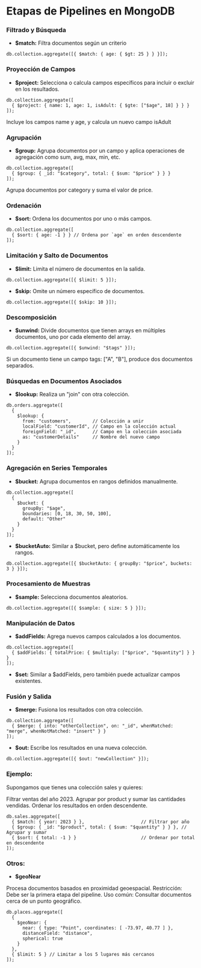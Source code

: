 # Etapas de Pipelines en MongoDB

### Filtrado y Búsqueda

- __$match:__ Filtra documentos según un criterio

```terminal
db.collection.aggregate([{ $match: { age: { $gt: 25 } } }]);
```

###  Proyección de Campos

- __$project:__ Selecciona o calcula campos específicos para incluir o excluir en los resultados.

```terminal
db.collection.aggregate([
  { $project: { name: 1, age: 1, isAdult: { $gte: ["$age", 18] } } }
]);
```
Incluye los campos name y age, y calcula un nuevo campo isAdult

### Agrupación

- __$group:__ Agrupa documentos por un campo y aplica operaciones de agregación como sum, avg, max, min, etc.

```terminal
db.collection.aggregate([
  { $group: { _id: "$category", total: { $sum: "$price" } } }
]);
```
Agrupa documentos por category y suma el valor de price.

### Ordenación

- __$sort:__ Ordena los documentos por uno o más campos.

```terminal
db.collection.aggregate([
  { $sort: { age: -1 } } // Ordena por `age` en orden descendente
]);
```

### Limitación y Salto de Documentos

- __$limit:__ Limita el número de documentos en la salida.

```terminal
db.collection.aggregate([{ $limit: 5 }]);
```

- __$skip:__ Omite un número específico de documentos.

```terminal
db.collection.aggregate([{ $skip: 10 }]);
```

### Descomposición

- __$unwind:__ Divide documentos que tienen arrays en múltiples documentos, uno por cada elemento del array.

```terminal
db.collection.aggregate([{ $unwind: "$tags" }]);
```

Si un documento tiene un campo tags: ["A", "B"], produce dos documentos separados.

### Búsquedas en Documentos Asociados

- __$lookup:__ Realiza un "join" con otra colección.


```terminal
db.orders.aggregate([
  {
    $lookup: {
      from: "customers",        // Colección a unir
      localField: "customerId", // Campo en la colección actual
      foreignField: "_id",      // Campo en la colección asociada
      as: "customerDetails"     // Nombre del nuevo campo
    }
  }
]);
```

### Agregación en Series Temporales

- __$bucket:__ Agrupa documentos en rangos definidos manualmente.

```terminal
db.collection.aggregate([
  {
    $bucket: {
      groupBy: "$age",
      boundaries: [0, 18, 30, 50, 100],
      default: "Other"
    }
  }
]);
```

- __$bucketAuto:__ Similar a $bucket, pero define automáticamente los rangos.

```terminal
db.collection.aggregate([{ $bucketAuto: { groupBy: "$price", buckets: 3 } }]);
```

### Procesamiento de Muestras

- __$sample:__ Selecciona documentos aleatorios.

```terminal
db.collection.aggregate([{ $sample: { size: 5 } }]);
```

### Manipulación de Datos

- __$addFields:__ Agrega nuevos campos calculados a los documentos.

```terminal
db.collection.aggregate([
  { $addFields: { totalPrice: { $multiply: ["$price", "$quantity"] } } }
]);
```

- __$set:__ Similar a $addFields, pero también puede actualizar campos existentes.

### Fusión y Salida

- __$merge:__ Fusiona los resultados con otra colección.

```terminal
db.collection.aggregate([
  { $merge: { into: "otherCollection", on: "_id", whenMatched: "merge", whenNotMatched: "insert" } }
]);
```

- __$out:__ Escribe los resultados en una nueva colección.

```terminal
db.collection.aggregate([{ $out: "newCollection" }]);
```

### Ejemplo:

Supongamos que tienes una colección sales y quieres:

Filtrar ventas del año 2023.
Agrupar por product y sumar las cantidades vendidas.
Ordenar los resultados en orden descendente.

```terminal
db.sales.aggregate([
  { $match: { year: 2023 } },                     // Filtrar por año
  { $group: { _id: "$product", total: { $sum: "$quantity" } } }, // Agrupar y sumar
  { $sort: { total: -1 } }                        // Ordenar por total en descendente
]);
```

### Otros:

- __$geoNear__

Procesa documentos basados en proximidad geoespacial.
Restricción: Debe ser la primera etapa del pipeline.
Uso común: Consultar documentos cerca de un punto geográfico.

```terminal
db.places.aggregate([
  {
    $geoNear: {
      near: { type: "Point", coordinates: [ -73.97, 40.77 ] },
      distanceField: "distance",
      spherical: true
    }
  },
  { $limit: 5 } // Limitar a los 5 lugares más cercanos
]);
```